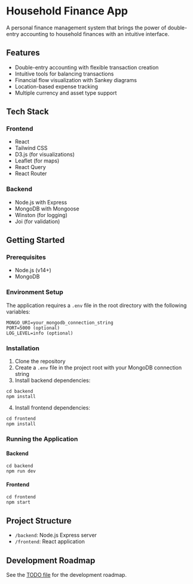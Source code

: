 # Household Finance App

A personal finance management system that brings the power of double-entry accounting to household finances with an intuitive interface.

## Features

- Double-entry accounting with flexible transaction creation
- Intuitive tools for balancing transactions
- Financial flow visualization with Sankey diagrams
- Location-based expense tracking
- Multiple currency and asset type support

## Tech Stack

### Frontend
- React
- Tailwind CSS
- D3.js (for visualizations)
- Leaflet (for maps)
- React Query
- React Router

### Backend
- Node.js with Express
- MongoDB with Mongoose
- Winston (for logging)
- Joi (for validation)

## Getting Started

### Prerequisites

- Node.js (v14+)
- MongoDB

### Environment Setup

The application requires a `.env` file in the root directory with the following variables:

```
MONGO_URI=your_mongodb_connection_string
PORT=5000 (optional)
LOG_LEVEL=info (optional)
```

### Installation

1. Clone the repository
2. Create a `.env` file in the project root with your MongoDB connection string
3. Install backend dependencies:
```
cd backend
npm install
```

4. Install frontend dependencies:
```
cd frontend
npm install
```

### Running the Application

#### Backend
```
cd backend
npm run dev
```

#### Frontend
```
cd frontend
npm start
```

## Project Structure

- `/backend`: Node.js Express server
- `/frontend`: React application

## Development Roadmap

See the [TODO file](./household-finance-todo.md) for the development roadmap. 